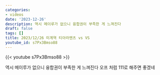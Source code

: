 ```yaml
---
categories:
- videos
date: '2023-12-26'
description: 역시 메이루가 없으니 융합권이 부족한 게 느껴진다
draft: false
tags: []
title: 2023/12/26 미계역 티아라멘츠 vs VS
youtube_id: s7Px3Bmso88
---
```



{{< youtube s7Px3Bmso88 >}}

역시 메이루가 없으니 융합권이 부족한 게 느껴진다
오프 처럼 111로 해주면 좋겠네
